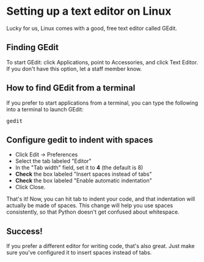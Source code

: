 # Setting up a text editor on Linux


Lucky for us, Linux comes with a good, free text editor called GEdit.

## Finding GEdit

To start GEdit: click Applications, point to Accessories, and click Text Editor. If you don't have this option, let a staff member know.

## How to find GEdit from a terminal

If you prefer to start applications from a terminal, you can type the following into a terminal to launch GEdit:

<pre>
gedit
</pre>

## Configure gedit to indent with spaces

* Click Edit -> Preferences
* Select the tab labeled "Editor"
* In the "Tab width" field, set it to **4** (the default is 8)
* **Check** the box labeled "Insert spaces instead of tabs"
* **Check** the box labeled "Enable automatic indentation"
* Click Close.

That's it! Now, you can hit tab to indent your code, and that indentation will actually be made of spaces. This change will help you use spaces consistently, so that Python doesn't get confused about whitespace.

## Success!

If you prefer a different editor for writing code, that's also great. Just make sure you've configured it to insert spaces instead of tabs.
